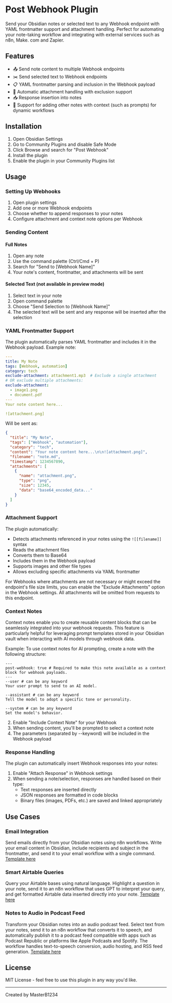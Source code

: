 # Post Webhook Plugin

Send your Obsidian notes or selected text to any Webhook endpoint with YAML frontmatter support and attachment handling. Perfect for automating your note-taking workflow and integrating with external services such as n8n, Make. com and Zapier.

## Features

- 📤 Send note content to multiple Webhook endpoints
- ✂️ Send selected text to Webhook endpoints
- 📋 YAML frontmatter parsing and inclusion in the Webhook payload
- 📎 Automatic attachment handling with exclusion support
- 📥 Response insertion into notes
- 🔄 Support for adding other notes with context (such as prompts) for dynamic workflows

## Installation

1. Open Obsidian Settings
2. Go to Community Plugins and disable Safe Mode
3. Click Browse and search for "Post Webhook"
4. Install the plugin
5. Enable the plugin in your Community Plugins list

## Usage

### Setting Up Webhooks

1. Open plugin settings
2. Add one or more Webhook endpoints
3. Choose whether to append responses to your notes
4. Configure attachment and context note options per Webhook

### Sending Content

#### Full Notes
1. Open any note
2. Use the command palette (Ctrl/Cmd + P)
3. Search for "Send to [Webhook Name]"
4. Your note's content, frontmatter, and attachments will be sent

#### Selected Text (not available in preview mode)
1. Select text in your note 
2. Open command palette
3. Choose "Send Selection to [Webhook Name]"
4. The selected text will be sent and any response will be inserted after the selection

### YAML Frontmatter Support

The plugin automatically parses YAML frontmatter and includes it in the Webhook payload. Example note:

```yaml
---
title: My Note
tags: [Webhook, automation]
category: tech
exclude-attachment: attachment1.mp3  # Exclude a single attachment
# OR exclude multiple attachments:
exclude-attachment:
  - image1.png
  - document.pdf
---
Your note content here...

![attachment.png]
```

Will be sent as:

```json
{
  "title": "My Note",
  "tags": ["Webhook", "automation"],
  "category": "tech",
  "content": "Your note content here...\n\n![attachment.png]",
  "filename": "note.md",
  "timestamp": 1234567890,
  "attachments": [
    {
      "name": "attachment.png",
      "type": "png",
      "size": 12345,
      "data": "base64_encoded_data..."
    }
  ]
}
```

### Attachment Support

The plugin automatically:
- Detects attachments referenced in your notes using the `![[filename]]` syntax
- Reads the attachment files
- Converts them to Base64
- Includes them in the Webhook payload
- Supports images and other file types
- Allows excluding specific attachments via YAML frontmatter

For Webhooks where attachments are not necessary or might exceed the endpoint's file size limits, you can enable the "Exclude Attachments" option in the Webhook settings. All attachments will be omitted from requests to this endpoint.

### Context Notes

Context notes enable you to create reusable content blocks that can be seamlessly integrated into your webhook requests. This feature is particularly helpful for leveraging prompt templates stored in your Obsidian vault when interacting with AI models through webhook data.

Example: To use context notes for AI prompting, create a note with the following structure:

```
---
post-webhook: true # Required to make this note available as a context block for webhook payloads.
---
--user # can be any keyword
Your user prompt to send to an AI model.

--assistant # can be any keyword
Tell the model to adopt a specific tone or personality.

--system # can be any keyword
Set the model's behavior.

```

2. Enable "Include Context Note" for your Webhook
3. When sending content, you'll be prompted to select a context note
4. The parameters (separated by --keyword) will be included in the Webhook payload

### Response Handling

The plugin can automatically insert Webhook responses into your notes:

1. Enable "Attach Response" in Webhook settings
2. When sending a note/selection, responses are handled based on their type:
   - Text responses are inserted directly
   - JSON responses are formatted in code blocks
   - Binary files (images, PDFs, etc.) are saved and linked appropriately

## Use Cases

### Email Integration
Send emails directly from your Obsidian notes using n8n workflows. Write your email content in Obsidian, include recipients and subject in the frontmatter, and send it to your email workflow with a single command. [Template here](https://n8n.io/workflows/2591-send-emails-via-gmail-from-obsidian/)

### Smart Airtable Queries
Query your Airtable bases using natural language. Highlight a question in your note, send it to an n8n workflow that uses GPT to interpret your query, and get formatted Airtable data inserted directly into your note. [Template here](https://n8n.io/workflows/2615-get-airtable-data-via-ai-and-obsidian-notes/)

### Notes to Audio in Podcast Feed
Transform your Obsidian notes into an audio podcast feed. Select text from your notes, send it to an n8n workflow that converts it to speech, and automatically publish it to a podcast feed compatible with apps such as Podcast Republic or platforms like Apple Podcasts and Spotify. The workflow handles text-to-speech conversion, audio hosting, and RSS feed generation. [Template here](https://n8n.io/workflows/2615-get-airtable-data-via-ai-and-obsidian-notes/)

## License

MIT License - feel free to use this plugin in any way you'd like.

---

Created by MasterB1234
